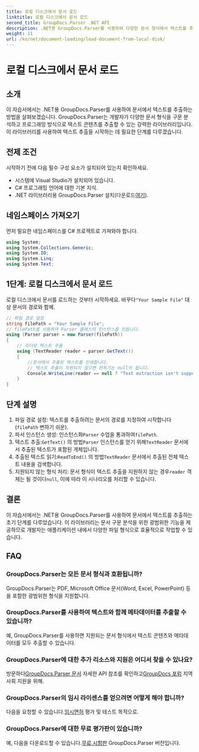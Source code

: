 ```yaml
---
title: 로컬 디스크에서 문서 로드
linktitle: 로컬 디스크에서 문서 로드
second_title: GroupDocs.Parser .NET API
description: .NET용 GroupDocs.Parser를 사용하여 다양한 문서 형식에서 텍스트를 추출하는 방법을 알아보세요. C#을 사용한 쉽고 효율적인 텍스트 추출.
weight: 11
url: /ko/net/document-loading/load-document-from-local-disk/
---
```


# 로컬 디스크에서 문서 로드

## 소개
이 자습서에서는 .NET용 GroupDocs.Parser를 사용하여 문서에서 텍스트를 추출하는 방법을 살펴보겠습니다. GroupDocs.Parser는 개발자가 다양한 문서 형식을 구문 분석하고 프로그래밍 방식으로 텍스트 콘텐츠를 추출할 수 있는 강력한 라이브러리입니다. 이 라이브러리를 사용하여 텍스트 추출을 시작하는 데 필요한 단계를 다루겠습니다.
## 전제 조건
시작하기 전에 다음 필수 구성 요소가 설치되어 있는지 확인하세요.
- 시스템에 Visual Studio가 설치되어 있습니다.
- C# 프로그래밍 언어에 대한 기본 지식.
-  .NET 라이브러리용 GroupDocs.Parser 설치(다운로드[여기](https://releases.groupdocs.com/parser/net/)).

## 네임스페이스 가져오기
먼저 필요한 네임스페이스를 C# 프로젝트로 가져와야 합니다.
```csharp
using System;
using System.Collections.Generic;
using System.IO;
using System.Linq;
using System.Text;
```
## 1단계: 로컬 디스크에서 문서 로드
 로컬 디스크에서 문서를 로드하는 것부터 시작하세요. 바꾸다`"Your Sample File"` 대상 문서의 경로와 함께.
```csharp
// 파일 경로 설정
string filePath = "Your Sample File";
// filePath를 사용하여 Parser 클래스의 인스턴스를 만듭니다.
using (Parser parser = new Parser(filePath))
{
    // 리더로 텍스트 추출
    using (TextReader reader = parser.GetText())
    {
        //문서에서 추출된 텍스트를 인쇄합니다.
        // 텍스트 추출이 지원되지 않으면 판독기는 null이 됩니다.
        Console.WriteLine(reader == null ? "Text extraction isn't supported" : reader.ReadToEnd());
    }
}
```
## 단계 설명
1. 파일 경로 설정: 텍스트를 추출하려는 문서의 경로를 지정하여 시작합니다(`filePath` 변하기 쉬운).
2.  파서 인스턴스 생성: 인스턴스화`Parser` 수업을 통과하여`filePath`.
3.  텍스트 추출:`GetText()` 의 방법`Parser` 인스턴스를 얻기 위해`TextReader` 문서에서 추출된 텍스트가 포함된 개체입니다.
4.  추출된 텍스트 읽기:`ReadToEnd()` 의 방법`TextReader` 문서에서 추출된 전체 텍스트 내용을 검색합니다.
5.  지원되지 않는 형식 처리: 문서 형식이 텍스트 추출을 지원하지 않는 경우`reader` 객체는 될 것이다`null`, 이에 따라 이 시나리오를 처리할 수 있습니다.

## 결론
이 자습서에서는 .NET용 GroupDocs.Parser를 사용하여 문서에서 텍스트를 추출하는 초기 단계를 다루었습니다. 이 라이브러리는 문서 구문 분석을 위한 광범위한 기능을 제공하므로 개발자는 애플리케이션 내에서 다양한 파일 형식으로 효율적으로 작업할 수 있습니다.

## FAQ
### GroupDocs.Parser는 모든 문서 형식과 호환됩니까?
GroupDocs.Parser는 PDF, Microsoft Office 문서(Word, Excel, PowerPoint) 등을 포함한 광범위한 형식을 지원합니다.
### GroupDocs.Parser를 사용하여 텍스트와 함께 메타데이터를 추출할 수 있습니까?
예, GroupDocs.Parser를 사용하면 지원되는 문서 형식에서 텍스트 콘텐츠와 메타데이터를 모두 추출할 수 있습니다.
### GroupDocs.Parser에 대한 추가 리소스와 지원은 어디서 찾을 수 있나요?
 방문하다[GroupDocs.Parser 문서](https://tutorials.groupdocs.com/parser/net/) 자세한 API 참조를 확인하고[GroupDocs 포럼](https://forum.groupdocs.com/c/parser/17) 지역 사회 지원을 위해.
### GroupDocs.Parser의 임시 라이센스를 얻으려면 어떻게 해야 합니까?
 다음을 요청할 수 있습니다.[임시면허](https://purchase.groupdocs.com/temporary-license/) 평가 및 테스트 목적으로.
### GroupDocs.Parser에 대한 무료 평가판이 있습니까?
 예, 다음을 다운로드할 수 있습니다.[무료 시험판](https://releases.groupdocs.com/) GroupDocs.Parser 버전입니다.